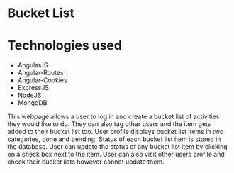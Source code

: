 # Bucket List

# Technologies used
* AngularJS
* Angular-Routes
* Angular-Cookies
* ExpressJS
* NodeJS
* MongoDB

This webpage allows a user to log in and create a bucket list of activities they would like to do. They can also tag other users and the item gets added to their bucket list too. User profile displays bucket list items in two categories, done and pending. Status of each bucket list item is stored in the database. User can update the status of any bucket list item by clicking on a check box next to the item. User can also visit other users profile and check their bucket lists however cannot update them.